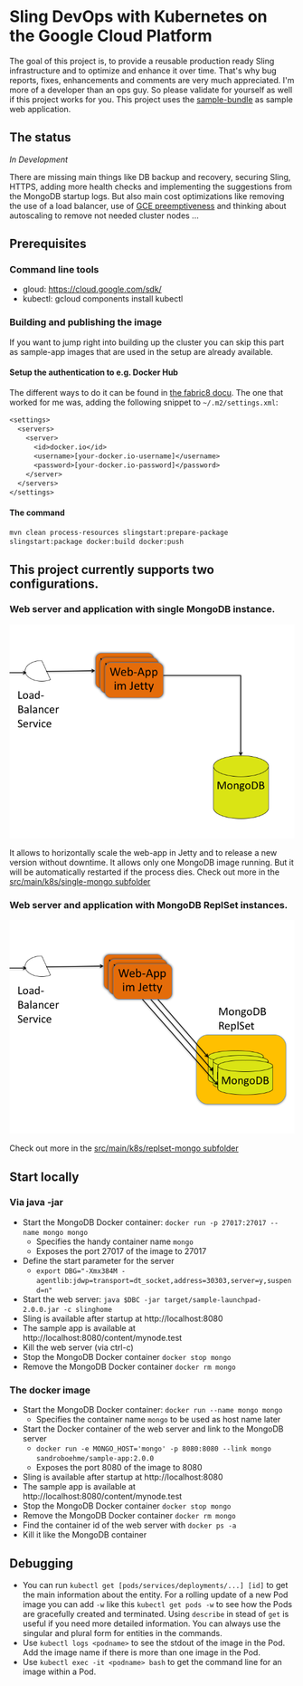 
# Sling DevOps with Kubernetes on the Google Cloud Platform
The goal of this project is, to provide a reusable production ready Sling infrastructure and to optimize and enhance it over time.
That's why bug reports, fixes, enhancements and comments are very much appreciated.
I'm more of a developer than an ops guy. So please validate for yourself as well if this project works for you.
This project uses the [sample-bundle](https://github.com/sandroboehme/sling-devops-experiments/tree/master/sample-bundle) as sample web application.

## The status
*In Development*

There are missing main things like DB backup and recovery, securing Sling, HTTPS, adding more health checks and implementing the suggestions from the MongoDB startup logs. But also main cost optimizations like removing the use of a load balancer, use of [GCE preemptiveness](https://cloud.google.com/compute/docs/instances/preemptible) and thinking about autoscaling to remove not needed cluster nodes ...

## Prerequisites

### Command line tools
- gloud: 
https://cloud.google.com/sdk/
- kubectl: 
gcloud components install kubectl

### Building and publishing the image
If you want to jump right into building up the cluster you can skip this part as sample-app images that are used in the setup are already available.

#### Setup the authentication to e.g. Docker Hub
The different ways to do it can be found in [the fabric8 docu](https://dmp.fabric8.io/#authentication). The one that worked for me was, adding the following snippet to `~/.m2/settings.xml`:
```
<settings>
  <servers>
    <server>
      <id>docker.io</id>
      <username>[your-docker.io-username]</username>
      <password>[your-docker.io-password]</password>
    </server>
  </servers>
</settings>
```

#### The command 
    mvn clean process-resources slingstart:prepare-package slingstart:package docker:build docker:push

## This project currently supports two configurations.
### Web server and application with single MongoDB instance. 
![Single Mongo](src/main/docu/k8s-example/Folie1.png)

It allows to horizontally scale the web-app in Jetty and to release a new version without downtime. It allows only one MongoDB image running. But it will be automatically restarted if the process dies. Check out more in the [src/main/k8s/single-mongo subfolder](src/main/k8s/single-mongo/README.md)

### Web server and application with MongoDB ReplSet instances.
![Repl Set Mongo](src/main/docu/k8s-example/Folie2.png)

Check out more in the [src/main/k8s/replset-mongo subfolder](src/main/k8s/replset-mongo/README.md)

## Start locally

### Via java -jar
* Start the MongoDB Docker container: `docker run -p 27017:27017 --name mongo mongo`
    * Specifies the handy container name `mongo`
    * Exposes the port 27017 of the image to 27017
* Define the start parameter for the server
    * `export DBG="-Xmx384M -agentlib:jdwp=transport=dt_socket,address=30303,server=y,suspend=n"`
* Start the web server: `java $DBC -jar target/sample-launchpad-2.0.0.jar -c slinghome`
* Sling is available after startup at http://localhost:8080
* The sample app is available at http://localhost:8080/content/mynode.test
* Kill the web server (via ctrl-c)
* Stop the MongoDB Docker container `docker stop mongo`
* Remove the MongoDB Docker container `docker rm mongo`

### The docker image
* Start the MongoDB Docker container: `docker run --name mongo mongo`
    * Specifies the container name `mongo` to be used as host name later
* Start the Docker container of the web server and link to the MongoDB server
    * `docker run -e MONGO_HOST='mongo' -p 8080:8080 --link mongo sandroboehme/sample-app:2.0.0`
    * Exposes the port 8080 of the image to 8080
* Sling is available after startup at http://localhost:8080
* The sample app is available at http://localhost:8080/content/mynode.test
* Stop the MongoDB Docker container `docker stop mongo`
* Remove the MongoDB Docker container `docker rm mongo`
* Find the container id of the web server with `docker ps -a`
* Kill it like the MongoDB container

## Debugging
* You can run `kubectl get [pods/services/deployments/...] [id]` to get the main information about the entity. For a rolling update of a new Pod image you can add `-w` like this `kubectl get pods -w` to see how the Pods are gracefully created and terminated. Using `describe` in stead of `get` is useful if you need more detailed information. You can always use the singular and plural form for entities in the commands. 
* Use `kubectl logs <podname>` to see the stdout of the image in the Pod. Add the image name if there is more than one image in the Pod.
* Use `kubectl exec -it <podname> bash` to get the command line for an image within a Pod.
